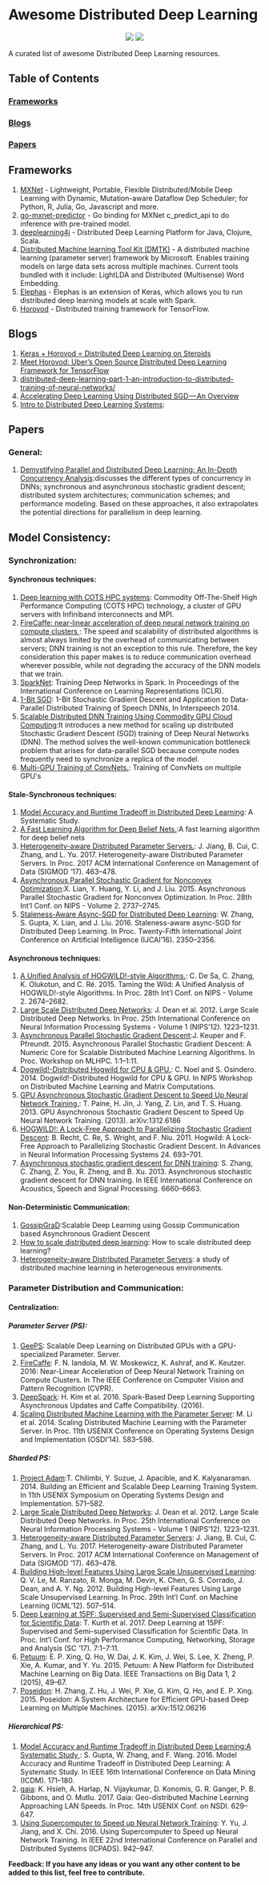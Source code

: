 # Awesome Distributed Deep Learning

<p align="center">
	<img src="https://img.shields.io/badge/stars-109-brightgreen.svg?style=flat"/>
	<img src="https://img.shields.io/badge/contributions-welcome-brightgreen.svg?style=flat">
</p>

A curated list of awesome Distributed Deep Learning resources.

## Table of Contents

### **[Frameworks](#frameworks)** 

### **[Blogs](#blogs)** 

### **[Papers](#papers)**  
<!--
### **[Tutorials](#tutorials)**  

<!--
### **[Miscellaneous](#miscellaneous)**  
<!--
### **[Contributing](#contributing)** -->

## Frameworks

1. [MXNet](https://github.com/dmlc/mxnet) - Lightweight, Portable, Flexible Distributed/Mobile Deep Learning with Dynamic, Mutation-aware Dataflow Dep Scheduler; for Python, R, Julia, Go, Javascript and more.
2. [go-mxnet-predictor](https://github.com/songtianyi/go-mxnet-predictor) - Go binding for MXNet c_predict_api to do inference with pre-trained model.
3. [deeplearning4j](https://github.com/deeplearning4j/deeplearning4j) - Distributed Deep Learning Platform for Java, Clojure, Scala.
4. [Distributed Machine learning Tool Kit (DMTK)](http://www.dmtk.io/) - A distributed machine learning (parameter server) framework by Microsoft. Enables training models on large data sets across multiple machines. Current tools bundled with it include: LightLDA and Distributed (Multisense) Word Embedding.
5. [Elephas](https://github.com/maxpumperla/elephas) - Elephas is an extension of Keras, which allows you to run distributed deep learning models at scale with Spark.
6. [Horovod](https://github.com/uber/horovod) - Distributed training framework for TensorFlow.

## Blogs

1. [Keras + Horovod = Distributed Deep Learning on Steroids](https://medium.com/searchink-eng/keras-horovod-distributed-deep-learning-on-steroids-94666e16673d)
2. [Meet Horovod: Uber’s Open Source Distributed Deep Learning Framework for TensorFlow
](https://eng.uber.com/horovod/)
3. [distributed-deep-learning-part-1-an-introduction-to-distributed-training-of-neural-networks/](https://blog.skymind.ai/distributed-deep-learning-part-1-an-introduction-to-distributed-training-of-neural-networks/)
4. [Accelerating Deep Learning Using Distributed SGD — An Overview](https://towardsdatascience.com/accelerating-deep-learning-using-distributed-sgd-an-overview-e66c4aee1a0c)
5. [Intro to Distributed Deep Learning Systems](https://medium.com/@Petuum/intro-to-distributed-deep-learning-systems-a2e45c6b8e7): 

## Papers 
### General:
1. [Demystifying Parallel and Distributed Deep Learning: An In-Depth Concurrency Analysis](https://arxiv.org/abs/1802.09941):discusses the different types of concurrency in DNNs; synchronous and asynchronous stochastic gradient descent; distributed system architectures; communication schemes; and performance modeling. Based on these approaches, it also extrapolates the  potential directions for parallelism in deep learning. 

## Model Consistency:
### Synchronization:
#### Synchronous techniques: 
1. [Deep learning with COTS HPC systems](http://ai.stanford.edu/~acoates/papers/CoatesHuvalWangWuNgCatanzaro_icml2013.pdf): Commodity Off-The-Shelf High Performance Computing (COTS HPC) technology, a cluster of GPU servers with Infiniband interconnects and MPI.
2. [FireCaffe: near-linear acceleration of deep neural network training on compute clusters
](https://arxiv.org/abs/1511.00175): The speed and scalability of distributed
algorithms is almost always limited by the overhead of communicating between servers; DNN training is not an exception to
this rule. Therefore, the key consideration this paper makes is to reduce communication overhead wherever possible, while not degrading the accuracy of the DNN models that we train. 
3. [SparkNet](https://arxiv.org/abs/1511.06051): Training Deep Networks in Spark. In Proceedings of the
International Conference on Learning Representations (ICLR).
4. [1-Bit SGD](https://www.microsoft.com/en-us/research/publication/1-bit-stochastic-gradient-descent-and-application-to-data-parallel-distributed-training-of-speech-dnns/): 1-Bit Stochastic Gradient Descent and Application to
Data-Parallel Distributed Training of Speech DNNs, In Interspeech 2014.
5. [Scalable Distributed DNN Training Using
Commodity GPU Cloud Computing](https://s3-us-west-2.amazonaws.com/amazon.jobs-public-documents/strom_interspeech2015.pdf):It introduces a new method for scaling up distributed Stochastic Gradient Descent (SGD) training of Deep Neural
Networks (DNN). The method solves the well-known communication bottleneck problem that arises for data-parallel SGD because compute nodes frequently need to synchronize a replica of the model.  
6. [Multi-GPU Training of ConvNets.](http://arxiv.org/abs/1312.5853): Training of ConvNets on multiple GPU's
#### Stale-Synchronous techniques: 
1. [Model Accuracy and Runtime Tradeoff in Distributed Deep Learning](https://doi.org/10.1109/ICDM.2016.0028): A Systematic
Study.
2. [A Fast Learning Algorithm for Deep Belief Nets.](https://www.cs.toronto.edu/~hinton/absps/fastnc.pdf):A fast learning algorithm for deep belief nets
3. [Heterogeneity-aware Distributed Parameter Servers.](http://net.pku.edu.cn/~cuibin/Papers/2017%20sigmod.pdf): J. Jiang, B. Cui, C. Zhang, and L. Yu. 2017. Heterogeneity-aware Distributed Parameter Servers. In Proc. 2017 ACM International Conference on Management of Data (SIGMOD ’17). 463–478.
4. [Asynchronous Parallel Stochastic Gradient for Nonconvex Optimization](https://papers.nips.cc/paper/5751-asynchronous-parallel-stochastic-gradient-for-nonconvex-optimization.pdf):X. Lian, Y. Huang, Y. Li, and J. Liu. 2015. Asynchronous Parallel Stochastic Gradient for Nonconvex Optimization. In Proc. 28th Int’l Conf. on NIPS - Volume 2. 2737–2745. 
5. [Staleness-Aware Async-SGD for Distributed Deep Learning](https://www.ijcai.org/Proceedings/16/Papers/335.pdf): W. Zhang, S. Gupta, X. Lian, and J. Liu. 2016. Staleness-aware async-SGD for Distributed Deep Learning. In Proc. Twenty-Fifth International Joint Conference on Artificial Intelligence (IJCAI’16). 2350–2356.
#### Asynchronous techniques: 
1. [A Unified Analysis of HOGWILD!-style Algorithms.](https://arxiv.org/abs/1506.06438): C. De Sa, C. Zhang, K. Olukotun, and C. Ré. 2015. Taming the Wild: A Unified Analysis of HOGWILD!-style Algorithms. In Proc. 28th Int’l Conf. on NIPS - Volume 2. 2674–2682.
2. [Large Scale Distributed Deep Networks](https://papers.nips.cc/paper/4687-large-scale-distributed-deep-networks.pdf): J. Dean et al. 2012. Large Scale Distributed Deep Networks. In Proc. 25th International Conference on Neural Information Processing Systems - Volume 1 (NIPS’12). 1223–1231.
3. [Asynchronous Parallel Stochastic Gradient Descent](https://arxiv.org/abs/1505.04956):J. Keuper and F. Pfreundt. 2015. Asynchronous Parallel Stochastic Gradient Descent: A Numeric Core for Scalable Distributed Machine Learning Algorithms. In Proc. Workshop on MLHPC. 1:1–1:11. 
4. [Dogwild!-Distributed Hogwild for CPU & GPU.](https://papers.nips.cc/paper/7289-hogwild-gibbs-can-be-panaccurate.pdf): C. Noel and S. Osindero. 2014. Dogwild!-Distributed Hogwild for CPU & GPU. In NIPS Workshop on Distributed Machine Learning and Matrix Computations.
5. [GPU Asynchronous Stochastic Gradient Descent to Speed Up Neural Network Training.](https://arxiv.org/abs/1312.6186): T. Paine, H. Jin, J. Yang, Z. Lin, and T. S. Huang. 2013. GPU Asynchronous Stochastic Gradient Descent to Speed Up Neural Network Training. (2013). arXiv:1312.6186
6. [HOGWILD!: A Lock-Free Approach to Parallelizing Stochastic Gradient Descent](https://arxiv.org/abs/1106.5730): B. Recht, C. Re, S. Wright, and F. Niu. 2011. Hogwild: A Lock-Free Approach to Parallelizing Stochastic Gradient Descent. In Advances in Neural Information Processing Systems 24. 693–701.
7. [Asynchronous stochastic gradient descent for DNN training](https://ieeexplore.ieee.org/document/6638950): S. Zhang, C. Zhang, Z. You, R. Zheng, and B. Xu. 2013. Asynchronous stochastic gradient descent for DNN training. In IEEE International Conference on Acoustics, Speech and Signal Processing. 6660–6663.
#### Non-Deterministic Communication: 
1. [GossipGraD](https://arxiv.org/abs/1803.05880):Scalable Deep Learning using Gossip Communication based Asynchronous Gradient Descent
2. [How to scale distributed deep learning](https://arxiv.org/abs/1611.04581): How to scale distributed deep learning?
3. [Heterogeneity-aware Distributed Parameter Servers](https://dl.acm.org/citation.cfm?id=3035933): a study of distributed machine learning in heterogeneous environments.
### Parameter Distribution and Communication:
#### Centralization:
##### Parameter Server (PS):
1. [GeePS](http://www.pdl.cmu.edu/PDL-FTP/CloudComputing/GeePS-cui-eurosys16.pdf): Scalable Deep Learning on Distributed GPUs with a GPU-specialized Parameter.
Server.
2. [FireCaffe](https://arxiv.org/abs/1511.00175): F. N. Iandola, M. W. Moskewicz, K. Ashraf, and K. Keutzer. 2016: Near-Linear Acceleration of Deep Neural Network Training on Compute Clusters. In The IEEE Conference on Computer Vision and Pattern Recognition (CVPR).
3. [DeepSpark](https://arxiv.org/abs/1602.08191): H. Kim et al. 2016. Spark-Based Deep Learning Supporting Asynchronous Updates and Caffe Compatibility. (2016).
4. [Scaling Distributed Machine Learning with the Parameter Server](https://www.cs.cmu.edu/~dga/papers/osdi14-paper-li_mu.pdf): M. Li et al. 2014. Scaling Distributed Machine Learning with the Parameter Server. In Proc. 11th USENIX Conference on Operating Systems Design and Implementation (OSDI’14). 583–598.
##### Sharded PS: 
1. [Project Adam](https://pdfs.semanticscholar.org/043a/fbd936c95d0e33c4a391365893bd4102f1a7.pdf):T. Chilimbi, Y. Suzue, J. Apacible, and K. Kalyanaraman. 2014. Building an Efficient and Scalable Deep Learning Training System. In 11th USENIX Symposium on Operating Systems Design and Implementation. 571–582.
2. [Large Scale Distributed Deep Networks](https://www.cs.toronto.edu/~ranzato/publications/DistBeliefNIPS2012_withAppendix.pdf): J. Dean et al. 2012. Large Scale Distributed Deep Networks. In Proc. 25th International Conference on Neural Information Processing Systems - Volume 1 (NIPS’12). 1223–1231.
3. [Heterogeneity-aware Distributed Parameter Servers](https://ds3lab.files.wordpress.com/2017/07/sigmod2017_jiang.pdf): J. Jiang, B. Cui, C. Zhang, and L. Yu. 2017. Heterogeneity-aware Distributed Parameter Servers. In Proc. 2017 ACM International Conference on Management of Data (SIGMOD ’17). 463–478.
4. [Building High-level Features Using Large Scale Unsupervised Learning](https://icml.cc/2012/papers/73.pdf): Q. V. Le, M. Ranzato, R. Monga, M. Devin, K. Chen, G. S. Corrado, J. Dean, and A. Y. Ng. 2012. Building High-level Features Using Large Scale Unsupervised Learning. In Proc. 29th Int’l Conf. on Machine Learning (ICML’12). 507–514.
5. [Deep Learning at 15PF: Supervised and Semi-Supervised Classification for Scientific Data](https://arxiv.org/abs/1708.05256): T. Kurth et al. 2017. Deep Learning at 15PF: Supervised and Semi-supervised Classification for Scientific Data. In Proc. Int’l Conf. for High Performance Computing, Networking, Storage and Analysis (SC ’17). 7:1–7:11.
6. [Petuum](http://www.cs.cmu.edu/~pengtaox/papers/petuum_15.pdf): E. P. Xing, Q. Ho, W. Dai, J. K. Kim, J. Wei, S. Lee, X. Zheng, P. Xie, A. Kumar, and Y. Yu. 2015. Petuum: A New Platform for Distributed Machine Learning on Big Data. IEEE Transactions on Big Data 1, 2 (2015), 49–67.
7. [Poseidon](https://arxiv.org/abs/1512.06216): H. Zhang, Z. Hu, J. Wei, P. Xie, G. Kim, Q. Ho, and E. P. Xing. 2015. Poseidon: A System Architecture for Efficient GPU-based Deep Learning on Multiple Machines. (2015). arXiv:1512.06216
##### Hierarchical PS:
1. [Model Accuracy and Runtime Tradeoff in Distributed Deep Learning:A Systematic Study
](https://arxiv.org/abs/1509.04210?context=cs): S. Gupta, W. Zhang, and F. Wang. 2016. Model Accuracy and Runtime Tradeoff in Distributed Deep Learning: A Systematic Study. In IEEE 16th International Conference on Data Mining (ICDM). 171–180.
2. [gaia](https://www.usenix.org/system/files/conference/nsdi17/nsdi17-hsieh.pdf): K. Hsieh, A. Harlap, N. Vijaykumar, D. Konomis, G. R. Ganger, P. B. Gibbons, and O. Mutlu. 2017. Gaia: Geo-distributed Machine Learning Approaching LAN Speeds. In Proc. 14th USENIX Conf. on NSDI. 629–647.
3. [Using Supercomputer to Speed up Neural Network Training](https://ieeexplore.ieee.org/document/7823841/): Y. Yu, J. Jiang, and X. Chi. 2016. Using Supercomputer to Speed up Neural Network Training. In IEEE 22nd International Conference on Parallel and Distributed Systems (ICPADS). 942–947.

**Feedback: If you have any ideas or you want any other content to be added to this list, feel free to contribute.**
